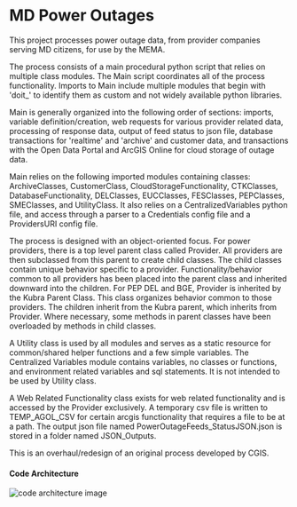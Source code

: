 # MD Power Outages
This project processes power outage data, from provider companies serving MD citizens, for use by the MEMA.

The process consists of a main procedural python script that relies on multiple class modules. The Main script 
coordinates all of the process functionality. Imports to Main include multiple modules that begin with
'doit_' to identify them as custom and not widely available python libraries. 

Main is generally organized into the following order of sections: imports, variable definition/creation, 
web requests for various provider related data, processing of response data, output of feed status to json file,
database transactions for 'realtime' and 'archive' and customer data, and transactions with the Open Data Portal 
and ArcGIS Online for cloud storage of outage data.

Main relies on the following imported modules containing classes: ArchiveClasses, CustomerClass,
CloudStorageFunctionality, CTKClasses, DatabaseFunctionality, DELClasses, EUCClasses, FESClasses, PEPClasses, 
SMEClasses, and UtilityClass. It also relies on a CentralizedVariables python file,
and access through a parser to a Credentials config file and a ProvidersURI config file.

The process is designed with an object-oriented focus. For power providers, there is a top level parent class called
Provider. All providers are then subclassed from this parent to create child classes. The child classes contain
unique behavior specific to a provider. Functionality/behavior common to all providers has been placed into the parent
class and inherited downward into the children. For PEP DEL and BGE, Provider is inherited by the Kubra Parent Class.
This class organizes behavior common to those providers. The children inherit from
the Kubra parent, which inherits from Provider. Where necessary, some methods in parent classes have been overloaded
by methods in child classes.

A Utility class is used by all modules and serves as a static resource for common/shared helper functions and a few
simple variables. The Centralized Variables module contains variables, no classes or functions, and environment related
variables and sql statements. It is not intended to be used by Utility class.

A Web Related Functionality class exists for web related functionality and is accessed by the Provider exclusively.
A temporary csv file is written to TEMP_AGOL_CSV for certain arcgis functionality that requires a file to be at a path.
The output json file named PowerOutageFeeds_StatusJSON.json is stored in a folder named JSON_Outputs.

This is an overhaul/redesign of an original process developed by CGIS.

#### Code Architecture
![code architecture image](https://github.com/CJuice/PowerOutages_V2/blob/master/Power%20Outage%20Process%20-%20Code%20Architecture.png)